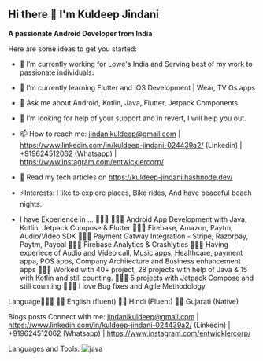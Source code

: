 ## Hi there 👋 I'm Kuldeep Jindani

**A passionate Android Developer from India**

Here are some ideas to get you started:

- 🔭 I’m currently working for Lowe's India and Serving best of my work to passionate individuals.
- 🌱 I’m currently learning Flutter and IOS Development | Wear, TV Os apps
- 💬 Ask me about Android, Kotlin, Java, Flutter, Jetpack Components
- 🤔 I’m looking for help of your support and in revert, I will help you out.
- 📫 How to reach me: jindanikuldeep@gmail.com | https://www.linkedin.com/in/kuldeep-jindani-024439a2/ (Linkedin) | +919624512062 (Whatsapp) | https://www.instagram.com/entwicklercorp/
- 📝 Read my tech articles on https://kuldeep-jindani.hashnode.dev/
- ⚡Interests: I like to explore places, Bike rides, And have peaceful beach nights.

- I have Experience in ... 🦸🏾‍♀️
👩🏻‍🚒 Android App Development with Java, Kotlin, Jetpack Compose & Flutter 
👩🏻‍🚒 Firebase, Amazon, Paytm, Audio/Video SDK 
👩🏻‍🚒 Payment Gatway Integration - Stripe, Razorpay, Paytm, Paypal
👩🏻‍🚒 Firebase Analytics & Crashlytics
👩🏻‍🚒 Having experiece of Audio and Video call, Music apps, Healthcare, payment appa, POS apps, Company Architecture and Business enhancement apps
👩🏻‍🚒 Worked with 40+ project, 28 projects with help of Java & 15 with Kotlin and still counting.
👩🏻‍🚒 5 projects with Jetpack Compose and still counting
👩🏻‍🚒 I love Bug fixes and Agile Methodology 


Language👩🏽‍🌾
✍🏼 English (fluent)
🙏🏼 Hindi (Fluent)
🙆🏼 Gujarati (Native)

Blogs posts
Connect with me:
jindanikuldeep@gmail.com | https://www.linkedin.com/in/kuldeep-jindani-024439a2/ (Linkedin) | +919624512062 (Whatsapp) | https://www.instagram.com/entwicklercorp/

Languages and Tools:
![java](https://github.com/Kuldeep-jindani/Kuldeep-jindani/assets/26920131/54232a23-523d-448b-ae64-26e08d4043c1)


